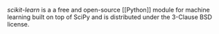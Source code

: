 *scikit-learn* is a a free and open-source [[Python]] module for machine learning built on top of SciPy and is distributed under the 3-Clause BSD license.